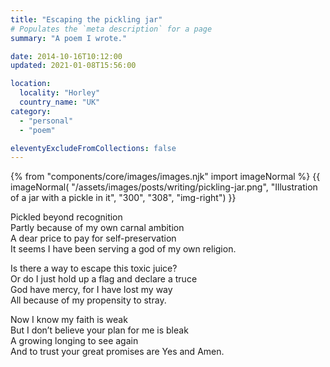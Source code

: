 ```yaml
---
title: "Escaping the pickling jar"
# Populates the `meta description` for a page
summary: "A poem I wrote."

date: 2014-10-16T10:12:00
updated: 2021-01-08T15:56:00

location:
  locality: "Horley"
  country_name: "UK"
category:
  - "personal"
  - "poem"

eleventyExcludeFromCollections: false
---
```


{% from "components/core/images/images.njk" import imageNormal %}
{{ imageNormal(
  "/assets/images/posts/writing/pickling-jar.png",
  "Illustration of a jar with a pickle in it",
  "300",
  "308",
  "img-right")
}}

Pickled beyond recognition  
Partly because of my own carnal ambition  
A dear price to pay for self-preservation  
It seems I have been serving a god of my own religion.  

Is there a way to escape this toxic juice?  
Or do I just hold up a flag and declare a truce  
God have mercy, for I have lost my way  
All because of my propensity to stray.  

Now I know my faith is weak  
But I don’t believe your plan for me is bleak  
A growing longing to see again  
And to trust your great promises are Yes and Amen.  
